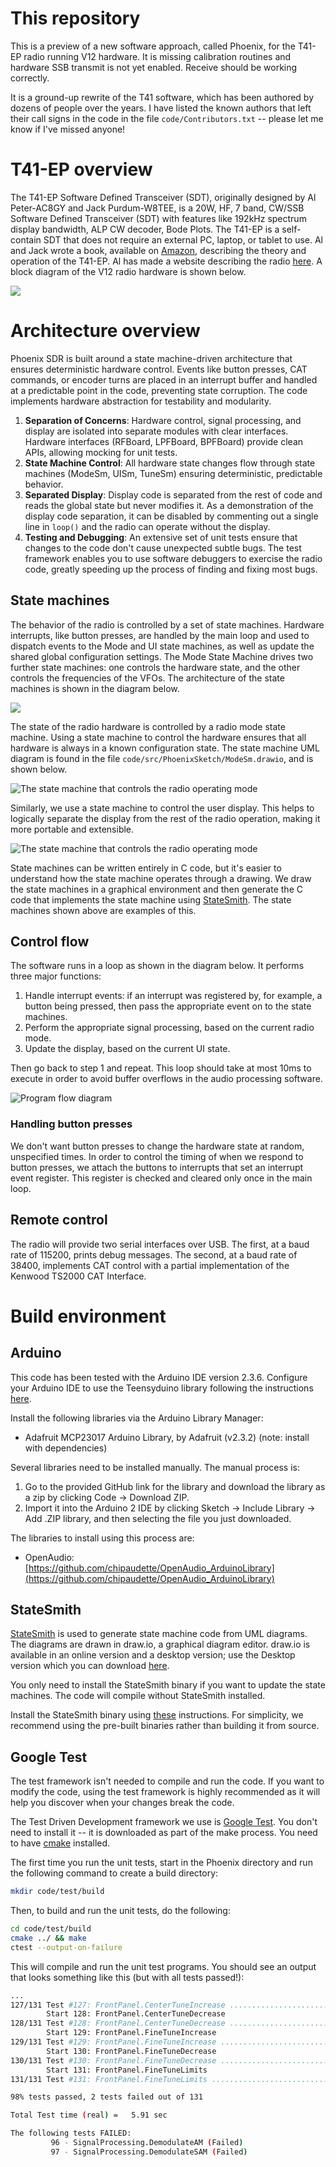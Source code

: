 # This repository

This is a preview of a new software approach, called Phoenix, for the T41-EP radio running V12 hardware. It is missing calibration routines and hardware SSB transmit is not yet enabled. Receive should be working correctly. 

It is a ground-up rewrite of the T41 software, which has been authored by dozens of people over the years. I have listed the known authors that left their call signs in the code in the file `code/Contributors.txt` -- please let me know if I've missed anyone!

# T41-EP overview

The T41-EP Software Defined Transceiver (SDT), originally designed by Al Peter-AC8GY and Jack Purdum-W8TEE, is a 20W, HF, 7 band, CW/SSB Software Defined Transceiver (SDT) with features like 192kHz spectrum display bandwidth, ALP CW decoder, Bode Plots. The T41-EP is a self-contain SDT that does not require an external PC, laptop, or tablet to use. Al and Jack wrote a book, available on [Amazon](https://www.amazon.com/Digital-Signal-Processing-Software-Defined/dp/B0F5BDQZW3), describing the theory and operation of the T41-EP. Al has made a website describing the radio [here](https://t41sdrtransceiver.wordpress.com/). A block diagram of the V12 radio hardware is shown below.

![](images/T41_V12_block_diagram.png)

# Architecture overview

Phoenix SDR is built around a state machine-driven architecture that ensures deterministic hardware control. Events like button presses, CAT commands, or encoder turns are placed in an interrupt buffer and handled at a predictable point in the code, preventing state corruption. The code implements hardware abstraction for testability and modularity.

1. **Separation of Concerns**: Hardware control, signal processing, and display are isolated into separate modules with clear interfaces. Hardware interfaces (RFBoard, LPFBoard, BPFBoard) provide clean APIs, allowing mocking for unit tests.
2. **State Machine Control**: All hardware state changes flow through state machines (ModeSm, UISm, TuneSm) ensuring deterministic, predictable behavior.
3. **Separated Display**: Display code is separated from the rest of code and reads the global state but never modifies it. As a demonstration of the display code separation, it can be disabled by commenting out a single line in `loop()` and the radio can operate without the display.
4. **Testing and Debugging**: An extensive set of unit tests ensure that changes to the code don't cause unexpected subtle bugs. The test framework enables you to use software debuggers to exercise the radio code, greatly speeding up the process of finding and fixing most bugs.

## State machines

The behavior of the radio is controlled by a set of state machines. Hardware interrupts, like button presses, are handled by the main loop and used to dispatch events to the Mode and UI state machines, as well as update the shared global configuration settings. The Mode State Machine drives two further state machines: one controls the hardware state, and the other controls the frequencies of the VFOs. The architecture of the state machines is shown in the diagram below.

![](images/state_machine_architecture.png)

The state of the radio hardware is controlled by a radio mode state machine. Using a state machine to control the hardware ensures that all hardware is always in a known configuration state. The state machine UML diagram is found in the file `code/src/PhoenixSketch/ModeSm.drawio`, and is shown below.

![The state machine that controls the radio operating mode](images/RadioModeSm-design.png)

Similarly, we use a state machine to control the user display. This helps to logically separate the display from the rest of the radio operation, making it more portable and extensible.

![The state machine that controls the radio operating mode](images/UISm-design.png)

State machines can be written entirely in C code, but it's easier to understand how the state machine operates through a drawing. We draw the state machines in a graphical environment and then generate the C code that implements the state machine using [StateSmith](https://github.com/StateSmith/StateSmith). The state machines shown above are examples of this.

## Control flow

The software runs in a loop as shown in the diagram below. It performs three major functions:

1. Handle interrupt events: if an interrupt was registered by, for example, a button being pressed, then pass the appropriate event on to the state machines.
2. Perform the appropriate signal processing, based on the current radio mode.
3. Update the display, based on the current UI state.

Then go back to step 1 and repeat. This loop should take at most 10ms to execute in order to avoid buffer overflows in the audio processing software.

![Program flow diagram](images/Program_flow_v1.png)

### Handling button presses

We don't want button presses to change the hardware state at random, unspecified times. In order to control the timing of when we respond to button presses, we attach the buttons to interrupts that set an interrupt event register. This register is checked and cleared only once in the main loop. 

## Remote control

The radio will provide two serial interfaces over USB. The first, at a baud rate of 115200, prints debug messages. The second, at a baud rate of 38400, implements CAT control with a partial implementation of the Kenwood TS2000 CAT Interface.

# Build environment

## Arduino

This code has been tested with the Arduino IDE version 2.3.6. Configure your Arduino IDE to use the Teensyduino library following the instructions [here](https://www.pjrc.com/teensy/td_download.html). 

Install the following libraries via the Arduino Library Manager:

* Adafruit MCP23017 Arduino Library, by Adafruit (v2.3.2) (note: install with dependencies)

Several libraries need to be installed manually. The manual process is:

1. Go to the provided GitHub link for the library and download the library as a zip by clicking Code -> Download ZIP.
2. Import it into the Arduino 2 IDE by clicking Sketch -> Include Library -> Add .ZIP library, and then selecting the file you just downloaded.

The libraries to install using this process are:

* OpenAudio: [https://github.com/chipaudette/OpenAudio_ArduinoLibrary](https://github.com/chipaudette/OpenAudio_ArduinoLibrary)


## StateSmith

[StateSmith](https://github.com/StateSmith/StateSmith) is used to generate state machine code from UML diagrams. The diagrams are drawn in draw.io, a graphical diagram editor. draw.io is available in an online version and a desktop version; use the Desktop version which you can download [here](https://www.drawio.com/).

You only need to install the StateSmith binary if you want to update the state machines. The code will compile without StateSmith installed.

Install the StateSmith binary using [these](https://github.com/StateSmith/StateSmith/wiki/CLI:-Download-or-Install) instructions. For simplicity, we recommend using the pre-built binaries rather than building it from source.

## Google Test

The test framework isn't needed to compile and run the code. If you want to modify the code, using the test framework is highly recommended as it will help you discover when your changes break the code.

The Test Driven Development framework we use is [Google Test](https://google.github.io/googletest/). You don't need to install it -- it is downloaded as part of the make process. You need to have [cmake](https://cmake.org/download/) installed. 

The first time you run the unit tests, start in the Phoenix directory and run the following command to create a build directory:

```bash
mkdir code/test/build
```

Then, to build and run the unit tests, do the following:

```bash
cd code/test/build
cmake ../ && make
ctest --output-on-failure
```

This will compile and run the unit test programs. You should see an output that looks something like this (but with all tests passed!):

```bash
...
127/131 Test #127: FrontPanel.CenterTuneIncrease ...................................   Passed    0.02 sec
        Start 128: FrontPanel.CenterTuneDecrease
128/131 Test #128: FrontPanel.CenterTuneDecrease ...................................   Passed    0.01 sec
        Start 129: FrontPanel.FineTuneIncrease
129/131 Test #129: FrontPanel.FineTuneIncrease .....................................   Passed    0.02 sec
        Start 130: FrontPanel.FineTuneDecrease
130/131 Test #130: FrontPanel.FineTuneDecrease .....................................   Passed    0.01 sec
        Start 131: FrontPanel.FineTuneLimits
131/131 Test #131: FrontPanel.FineTuneLimits .......................................   Passed    0.01 sec

98% tests passed, 2 tests failed out of 131

Total Test time (real) =   5.91 sec

The following tests FAILED:
         96 - SignalProcessing.DemodulateAM (Failed)
         97 - SignalProcessing.DemodulateSAM (Failed)
```

